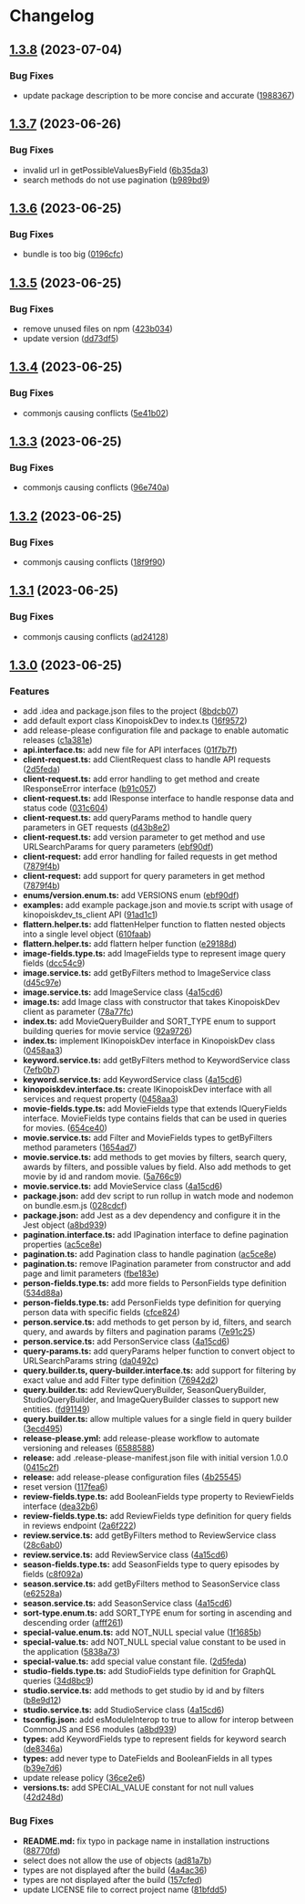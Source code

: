 # Changelog

## [1.3.8](https://github.com/OpenMovieDB/kinopoiskdev_client/compare/v1.3.7...v1.3.8) (2023-07-04)


### Bug Fixes

* update package description to be more concise and accurate ([1988367](https://github.com/OpenMovieDB/kinopoiskdev_client/commit/19883673211d599e7aaa1209d4d510a09d5c99cf))

## [1.3.7](https://github.com/OpenMovieDB/kinopoiskdev_client/compare/v1.3.6...v1.3.7) (2023-06-26)


### Bug Fixes

* invalid url in getPossibleValuesByField ([6b35da3](https://github.com/OpenMovieDB/kinopoiskdev_client/commit/6b35da32ef22cac401f3c5b60229dd22d611fa05))
* search methods do not use pagination ([b989bd9](https://github.com/OpenMovieDB/kinopoiskdev_client/commit/b989bd98f06126f0b0a26813fb8921c42e030b1d))

## [1.3.6](https://github.com/OpenMovieDB/kinopoiskdev_client/compare/v1.3.5...v1.3.6) (2023-06-25)


### Bug Fixes

* bundle is too big ([0196cfc](https://github.com/OpenMovieDB/kinopoiskdev_client/commit/0196cfcd0fdcc944cdf2be12d59839949297af3a))

## [1.3.5](https://github.com/OpenMovieDB/kinopoiskdev_client/compare/v1.3.4...v1.3.5) (2023-06-25)


### Bug Fixes

* remove unused files on npm ([423b034](https://github.com/OpenMovieDB/kinopoiskdev_client/commit/423b03472fd51be00547231827a17d81e35c60f1))
* update version ([dd73df5](https://github.com/OpenMovieDB/kinopoiskdev_client/commit/dd73df5cb1485fc870e58ed29d8855f17cba390e))

## [1.3.4](https://github.com/OpenMovieDB/kinopoiskdev_client/compare/v1.3.3...v1.3.4) (2023-06-25)


### Bug Fixes

* commonjs causing conflicts ([5e41b02](https://github.com/OpenMovieDB/kinopoiskdev_client/commit/5e41b02e8247e5c5c22cc4a5441162d860863ffa))

## [1.3.3](https://github.com/OpenMovieDB/kinopoiskdev_client/compare/v1.3.2...v1.3.3) (2023-06-25)


### Bug Fixes

* commonjs causing conflicts ([96e740a](https://github.com/OpenMovieDB/kinopoiskdev_client/commit/96e740ac8fc9b88d68be38c9a1fb7f5522d84e63))

## [1.3.2](https://github.com/OpenMovieDB/kinopoiskdev_client/compare/v1.3.1...v1.3.2) (2023-06-25)


### Bug Fixes

* commonjs causing conflicts ([18f9f90](https://github.com/OpenMovieDB/kinopoiskdev_client/commit/18f9f90bc49fb6dbde9c480b5c9d2345b583088a))

## [1.3.1](https://github.com/OpenMovieDB/kinopoiskdev_client/compare/v1.3.0...v1.3.1) (2023-06-25)


### Bug Fixes

* commonjs causing conflicts ([ad24128](https://github.com/OpenMovieDB/kinopoiskdev_client/commit/ad24128aa04d39153f8db31d7fca93fc265c30d7))

## [1.3.0](https://github.com/OpenMovieDB/kinopoiskdev_client/compare/v1.2.0...v1.3.0) (2023-06-25)


### Features

* add .idea and package.json files to the project ([8bdcb07](https://github.com/OpenMovieDB/kinopoiskdev_client/commit/8bdcb07af5a5f874e1deb2caa274a9800ac37e93))
* add default export class KinopoiskDev to index.ts ([16f9572](https://github.com/OpenMovieDB/kinopoiskdev_client/commit/16f95726aa48b647353a06eb04666d04fab10303))
* add release-please configuration file and package to enable automatic releases ([c1a381e](https://github.com/OpenMovieDB/kinopoiskdev_client/commit/c1a381e8fb9fb17af9348a0f68ae2228518a1f2a))
* **api.interface.ts:** add new file for API interfaces ([01f7b7f](https://github.com/OpenMovieDB/kinopoiskdev_client/commit/01f7b7f80c18c810c2946159f95441d898de7c54))
* **client-request.ts:** add ClientRequest class to handle API requests ([2d5feda](https://github.com/OpenMovieDB/kinopoiskdev_client/commit/2d5fedaa56c4b6c3fa6de80ebb7c067d6cdd3018))
* **client-request.ts:** add error handling to get method and create IResponseError interface ([b91c057](https://github.com/OpenMovieDB/kinopoiskdev_client/commit/b91c0570d4d2ba8fb7ef468c9ce05115d4e4cc05))
* **client-request.ts:** add IResponse interface to handle response data and status code ([031c604](https://github.com/OpenMovieDB/kinopoiskdev_client/commit/031c604fb707b11ad94bc0162e4b6b0e0272c82f))
* **client-request.ts:** add queryParams method to handle query parameters in GET requests ([d43b8e2](https://github.com/OpenMovieDB/kinopoiskdev_client/commit/d43b8e22c003b774e6e4a55dd950679ac7ce5ccf))
* **client-request.ts:** add version parameter to get method and use URLSearchParams for query parameters ([ebf90df](https://github.com/OpenMovieDB/kinopoiskdev_client/commit/ebf90df31c0df603681a9c45944974db90168c4a))
* **client-request:** add error handling for failed requests in get method ([7879f4b](https://github.com/OpenMovieDB/kinopoiskdev_client/commit/7879f4bd1ca02240c7601aeea50220d424a25c94))
* **client-request:** add support for query parameters in get method ([7879f4b](https://github.com/OpenMovieDB/kinopoiskdev_client/commit/7879f4bd1ca02240c7601aeea50220d424a25c94))
* **enums/version.enum.ts:** add VERSIONS enum ([ebf90df](https://github.com/OpenMovieDB/kinopoiskdev_client/commit/ebf90df31c0df603681a9c45944974db90168c4a))
* **examples:** add example package.json and movie.ts script with usage of kinopoiskdev_ts_client API ([91ad1c1](https://github.com/OpenMovieDB/kinopoiskdev_client/commit/91ad1c1c5edc26ca60b050a1654bc42ee939bd95))
* **flattern.helper.ts:** add flattenHelper function to flatten nested objects into a single level object ([610faab](https://github.com/OpenMovieDB/kinopoiskdev_client/commit/610faaba6b659ccabe1184a6f0adbb052403369b))
* **flattern.helper.ts:** add flattern helper function ([e29188d](https://github.com/OpenMovieDB/kinopoiskdev_client/commit/e29188dcfe31175f2e97144479e857981f133710))
* **image-fields.type.ts:** add ImageFields type to represent image query fields ([dcc54c9](https://github.com/OpenMovieDB/kinopoiskdev_client/commit/dcc54c93720945507b1a501e58afe1d95460f084))
* **image.service.ts:** add getByFilters method to ImageService class ([d45c97e](https://github.com/OpenMovieDB/kinopoiskdev_client/commit/d45c97efc83bc5c2636a92aa8db2ea388481605b))
* **image.service.ts:** add ImageService class ([4a15cd6](https://github.com/OpenMovieDB/kinopoiskdev_client/commit/4a15cd6ef9eb2d8f256437832c039245a71a33a4))
* **image.ts:** add Image class with constructor that takes KinopoiskDev client as parameter ([78a77fc](https://github.com/OpenMovieDB/kinopoiskdev_client/commit/78a77fca39b4f88eafe94ddc3a66242d5f1e6ccd))
* **index.ts:** add MovieQueryBuilder and SORT_TYPE enum to support building queries for movie service ([92a9726](https://github.com/OpenMovieDB/kinopoiskdev_client/commit/92a9726d639d3212b21f69d587d624432679ec76))
* **index.ts:** implement IKinopoiskDev interface in KinopoiskDev class ([0458aa3](https://github.com/OpenMovieDB/kinopoiskdev_client/commit/0458aa3424a117caa8b498d8f8acc7a3f633bb00))
* **keyword.service.ts:** add getByFilters method to KeywordService class ([7efb0b7](https://github.com/OpenMovieDB/kinopoiskdev_client/commit/7efb0b749fb2cd0081adf6534518f29550d9a2c7))
* **keyword.service.ts:** add KeywordService class ([4a15cd6](https://github.com/OpenMovieDB/kinopoiskdev_client/commit/4a15cd6ef9eb2d8f256437832c039245a71a33a4))
* **kinopoiskdev.interface.ts:** create IKinopoiskDev interface with all services and request property ([0458aa3](https://github.com/OpenMovieDB/kinopoiskdev_client/commit/0458aa3424a117caa8b498d8f8acc7a3f633bb00))
* **movie-fields.type.ts:** add MovieFields type that extends IQueryFields interface. MovieFields type contains fields that can be used in queries for movies. ([654ce40](https://github.com/OpenMovieDB/kinopoiskdev_client/commit/654ce408d462a98acad4edb77729c9b9f665c68a))
* **movie.service.ts:** add Filter and MovieFields types to getByFilters method parameters ([1654ad7](https://github.com/OpenMovieDB/kinopoiskdev_client/commit/1654ad79e8efc6a3099207d4df863b6509eaa1fb))
* **movie.service.ts:** add methods to get movies by filters, search query, awards by filters, and possible values by field. Also add methods to get movie by id and random movie. ([5a766c9](https://github.com/OpenMovieDB/kinopoiskdev_client/commit/5a766c9c2018173c9c21aaa4cc2b135dd5b487ac))
* **movie.service.ts:** add MovieService class ([4a15cd6](https://github.com/OpenMovieDB/kinopoiskdev_client/commit/4a15cd6ef9eb2d8f256437832c039245a71a33a4))
* **package.json:** add dev script to run rollup in watch mode and nodemon on bundle.esm.js ([028cdcf](https://github.com/OpenMovieDB/kinopoiskdev_client/commit/028cdcf99f09b1c94a685ee7f4cf6cde38cd724e))
* **package.json:** add Jest as a dev dependency and configure it in the Jest object ([a8bd939](https://github.com/OpenMovieDB/kinopoiskdev_client/commit/a8bd9390b782fc77d4164bce569079ea6371c43a))
* **pagination.interface.ts:** add IPagination interface to define pagination properties ([ac5ce8e](https://github.com/OpenMovieDB/kinopoiskdev_client/commit/ac5ce8e54c7345a25078344e4f6bb4a3585e7b16))
* **pagination.ts:** add Pagination class to handle pagination ([ac5ce8e](https://github.com/OpenMovieDB/kinopoiskdev_client/commit/ac5ce8e54c7345a25078344e4f6bb4a3585e7b16))
* **pagination.ts:** remove IPagination parameter from constructor and add page and limit parameters ([fbe183e](https://github.com/OpenMovieDB/kinopoiskdev_client/commit/fbe183e52a17999147fe4a6a028e993699216599))
* **person-fields.type.ts:** add more fields to PersonFields type definition ([534d88a](https://github.com/OpenMovieDB/kinopoiskdev_client/commit/534d88ac88d9c176f082907e205cecb90618d0a5))
* **person-fields.type.ts:** add PersonFields type definition for querying person data with specific fields ([cfce824](https://github.com/OpenMovieDB/kinopoiskdev_client/commit/cfce82446cebedeaddbe1e87a95340b704bcff2e))
* **person.service.ts:** add methods to get person by id, filters, and search query, and awards by filters and pagination params ([7e91c25](https://github.com/OpenMovieDB/kinopoiskdev_client/commit/7e91c25f29457a147271e5d885b2b61179265c53))
* **person.service.ts:** add PersonService class ([4a15cd6](https://github.com/OpenMovieDB/kinopoiskdev_client/commit/4a15cd6ef9eb2d8f256437832c039245a71a33a4))
* **query-params.ts:** add queryParams helper function to convert object to URLSearchParams string ([da0492c](https://github.com/OpenMovieDB/kinopoiskdev_client/commit/da0492c60adb94d2f1d33a7729508c83629121cd))
* **query.builder.ts, query-builder.interface.ts:** add support for filtering by exact value and add Filter type definition ([76942d2](https://github.com/OpenMovieDB/kinopoiskdev_client/commit/76942d2e37bd1e1cbb94f14fdce179de6ea00bdd))
* **query.builder.ts:** add ReviewQueryBuilder, SeasonQueryBuilder, StudioQueryBuilder, and ImageQueryBuilder classes to support new entities. ([fd91149](https://github.com/OpenMovieDB/kinopoiskdev_client/commit/fd91149f780a38de14a4cf05e167e62a6aa32823))
* **query.builder.ts:** allow multiple values for a single field in query builder ([3ecd495](https://github.com/OpenMovieDB/kinopoiskdev_client/commit/3ecd495f0f32b432c6c0d427135ad80e11f9837e))
* **release-please.yml:** add release-please workflow to automate versioning and releases ([6588588](https://github.com/OpenMovieDB/kinopoiskdev_client/commit/658858825ae47d10fcde32adf655752a4a87264d))
* **release:** add .release-please-manifest.json file with initial version 1.0.0 ([0415c2f](https://github.com/OpenMovieDB/kinopoiskdev_client/commit/0415c2f67492f70d4e4e412e5238aeb7b7389521))
* **release:** add release-please configuration files ([4b25545](https://github.com/OpenMovieDB/kinopoiskdev_client/commit/4b25545407b5a15033f4f60014109c300c9b2488))
* reset version ([117fea6](https://github.com/OpenMovieDB/kinopoiskdev_client/commit/117fea6fb8fbc3f5ab42e516caee18f0cb159c97))
* **review-fields.type.ts:** add BooleanFields type property to ReviewFields interface ([dea32b6](https://github.com/OpenMovieDB/kinopoiskdev_client/commit/dea32b67e555f17979e86efb8a17edbda270e28f))
* **review-fields.type.ts:** add ReviewFields type definition for query fields in reviews endpoint ([2a6f222](https://github.com/OpenMovieDB/kinopoiskdev_client/commit/2a6f222a9d56c11e831efd381b54a8a816908b7d))
* **review.service.ts:** add getByFilters method to ReviewService class ([28c6ab0](https://github.com/OpenMovieDB/kinopoiskdev_client/commit/28c6ab01d371d20ddc4e68a7fed1aa313a67661e))
* **review.service.ts:** add ReviewService class ([4a15cd6](https://github.com/OpenMovieDB/kinopoiskdev_client/commit/4a15cd6ef9eb2d8f256437832c039245a71a33a4))
* **season-fields.type.ts:** add SeasonFields type to query episodes by fields ([c8f092a](https://github.com/OpenMovieDB/kinopoiskdev_client/commit/c8f092a7ee5c820cf7b066e50ba747db5ebd54bf))
* **season.service.ts:** add getByFilters method to SeasonService class ([e62528a](https://github.com/OpenMovieDB/kinopoiskdev_client/commit/e62528acd9b3a54c933232d6e763fca3455e2cfe))
* **season.service.ts:** add SeasonService class ([4a15cd6](https://github.com/OpenMovieDB/kinopoiskdev_client/commit/4a15cd6ef9eb2d8f256437832c039245a71a33a4))
* **sort-type.enum.ts:** add SORT_TYPE enum for sorting in ascending and descending order ([afff261](https://github.com/OpenMovieDB/kinopoiskdev_client/commit/afff261742b9539ade5cd30a4f4c2dde69dfc707))
* **special-value.enum.ts:** add NOT_NULL special value ([1f1685b](https://github.com/OpenMovieDB/kinopoiskdev_client/commit/1f1685b99eba1e297d4a8824dd9768d1db543a49))
* **special-value.ts:** add NOT_NULL special value constant to be used in the application ([5838a73](https://github.com/OpenMovieDB/kinopoiskdev_client/commit/5838a73bfe988621d17f8482c89331cf065e2f1c))
* **special-value.ts:** add special value constant file. ([2d5feda](https://github.com/OpenMovieDB/kinopoiskdev_client/commit/2d5fedaa56c4b6c3fa6de80ebb7c067d6cdd3018))
* **studio-fields.type.ts:** add StudioFields type definition for GraphQL queries ([34d8bc9](https://github.com/OpenMovieDB/kinopoiskdev_client/commit/34d8bc98c6dcbf30977c5ee07f2ee55597fac5ad))
* **studio.service.ts:** add methods to get studio by id and by filters ([b8e9d12](https://github.com/OpenMovieDB/kinopoiskdev_client/commit/b8e9d123b7ff1bb5170f66b32e94f5dfc637a24e))
* **studio.service.ts:** add StudioService class ([4a15cd6](https://github.com/OpenMovieDB/kinopoiskdev_client/commit/4a15cd6ef9eb2d8f256437832c039245a71a33a4))
* **tsconfig.json:** add esModuleInterop to true to allow for interop between CommonJS and ES6 modules ([a8bd939](https://github.com/OpenMovieDB/kinopoiskdev_client/commit/a8bd9390b782fc77d4164bce569079ea6371c43a))
* **types:** add KeywordFields type to represent fields for keyword search ([de8346a](https://github.com/OpenMovieDB/kinopoiskdev_client/commit/de8346ac594ebcf1a3dfaa2cade368d1fd3564cd))
* **types:** add never type to DateFields and BooleanFields in all types ([b39e7d6](https://github.com/OpenMovieDB/kinopoiskdev_client/commit/b39e7d6f68987064d35ba3359e3ed71b4de410a0))
* update release policy ([36ce2e6](https://github.com/OpenMovieDB/kinopoiskdev_client/commit/36ce2e65ddf198dd6f9af4edb897e4936aa270da))
* **versions.ts:** add SPECIAL_VALUE constant for not null values ([42d248d](https://github.com/OpenMovieDB/kinopoiskdev_client/commit/42d248d4930facca786bf4087c53d7a610f2fa6f))


### Bug Fixes

* **README.md:** fix typo in package name in installation instructions ([88770fd](https://github.com/OpenMovieDB/kinopoiskdev_client/commit/88770fd643ace36589db02e6d3ddd21fe15b6016))
* select does not allow the use of objects ([ad81a7b](https://github.com/OpenMovieDB/kinopoiskdev_client/commit/ad81a7bb6a7996419c4409ae785f3c15a407d674))
* types are not displayed after the build ([4a4ac36](https://github.com/OpenMovieDB/kinopoiskdev_client/commit/4a4ac366c4f573c4cacdf9d5220ea8b08d1e640e))
* types are not displayed after the build ([157cfed](https://github.com/OpenMovieDB/kinopoiskdev_client/commit/157cfedcbf238204a202a8afc6c0b785e6c9d681))
* update LICENSE file to correct project name ([81bfdd5](https://github.com/OpenMovieDB/kinopoiskdev_client/commit/81bfdd5c7a36f8dcc5afe8405c267097121d39a4))
